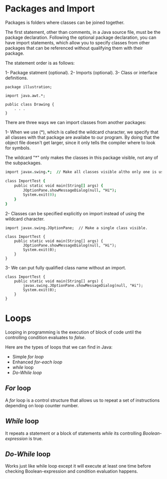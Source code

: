 # Packages and Import

Packages is folders where classes can be joined together.

The first statement, other than comments, in a Java source file, must be the package declaration. Following the optional package declaration, you can have import statements, which allow you to specify classes from other packages that can be referenced without qualifying them with their package.


The statement order is as follows: 

1- Package statment (optional).
2- Imports (optional).
3- Class or interface definitions.

```
package illustration;

import java.awt.*;

public class Drawing {
    . . .
}
```
There are three ways we can import classes from another packages:

1- When we use (*), which is called the wildcard character, we specify that all classes with that package are availabe to our program. By doing that the object file doesn't get larger, since it only tells the compiler where to look for symbols.

The wildcard "*" only makes the classes in this package visible, not any of the subpackages.

```j
import javax.swing.*;  // Make all classes visible altho only one is used.

class ImportTest {
    public static void main(String[] args) {
        JOptionPane.showMessageDialog(null, "Hi");
        System.exit(0);
    }
}
```

2- Classes can be specified explicitly on import instead of using the wildcard character.

```
import javax.swing.JOptionPane;  // Make a single class visible.

class ImportTest {
    public static void main(String[] args) {
        JOptionPane.showMessageDialog(null, "Hi");
        System.exit(0);
    }
}
```

3- We can put fully qualified class name without an import.

```
class ImportTest {
    public static void main(String[] args) {
        javax.swing.JOptionPane.showMessageDialog(null, "Hi");
        System.exit(0);
    }
}
```


# Loops

Looping in programming is the execution of block of code until the controlling condition evaluates to _false_.

Here are the types of loops that we can find in Java:
 
- Simple _for loop_
- Enhanced _for-each loop_
- _while_ loop
- _Do-While loop_

## _For_ loop

A *for* loop is a control structure that allows us to repeat a set of instructions depending on loop counter number.


## _While_ loop

It repeats a statement or a block of statements *while* its controlling *Boolean-expression* is true.

## _Do-While_ loop

Works just like while loop except it will execute at least one time before checking Boolean-expression and condition evaluation happens.